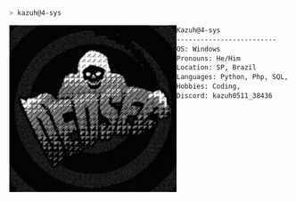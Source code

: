 ```zsh
> kazuh@4-sys
```

<img align="left" src="dedsec.gif" alt="kazuh@4-sys" width="300" /> 

```txt
Kazuh@4-sys
-------------------------
OS: Windows
Pronouns: He/Him
Location: SP, Brazil
Languages: Python, Php, SQL, Ruby, Javascript, Html/css, Bash, Q#,
Hobbies: Coding, 
Discord: kazuh0511_38436
```
